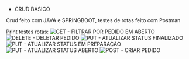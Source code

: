 - CRUD BÁSICO

Crud feito com JAVA e SPRINGBOOT, testes de rotas feito com Postman

Print testes rotas:
![GET - FILTRAR POR PEDIDO EM ABERTO](https://github.com/user-attachments/assets/5e220ed6-a0c3-4882-a213-4caa4eb44fe3)
![DELETE - DELETAR PEDIDO](https://github.com/user-attachments/assets/058064c1-51e7-4647-90f3-4e8a87454218)
![PUT - ATUALIZAR STATUS FINALIZADO](https://github.com/user-attachments/assets/1f7591fe-8b21-483d-9863-9a5734456c73)
![PUT - ATUALIZAR STATUS EM PREPARAÇÃO](https://github.com/user-attachments/assets/93bd579c-6fdf-4fac-a044-b2615e01c40e)
![PUT - ATUALIZAR STATUS ABERTO](https://github.com/user-attachments/assets/30e42bbc-935d-4c33-8e4f-50e06d44519d)
![POST - CRIAR PEDIDO](https://github.com/user-attachments/assets/94425f4c-acec-4df7-b5e3-3f8d98a6faa8)
